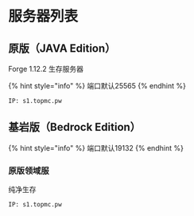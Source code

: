 # 服务器列表

## 原版（JAVA Edition）

Forge 1.12.2 生存服务器

{% hint style="info" %}
端口默认25565
{% endhint %}

```text
IP: s1.topmc.pw
```

## 基岩版（Bedrock Edition）

{% hint style="info" %}
端口默认19132
{% endhint %}

### 原版领域服

纯净生存

`IP: s1.topmc.pw`



